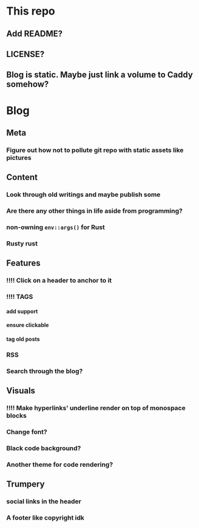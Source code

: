# This repo

## Add README?

## LICENSE?

## Blog is static. Maybe just link a volume to Caddy somehow?



# Blog


## Meta

### Figure out how not to pollute git repo with static assets like pictures


## Content

### Look through old writings and maybe publish some

### Are there any other things in life aside from programming?

### non-owning `env::args()` for Rust

### Rusty rust


## Features

### !!!! Click on a header to anchor to it

### !!!! TAGS
#### add support
#### ensure clickable
#### tag old posts

### RSS

### Search through the blog?


## Visuals
### !!!! Make hyperlinks' underline render on top of monospace blocks
### Change font?
### Black code background?
### Another theme for code rendering?


## Trumpery
### social links in the header
### A footer like copyright idk

